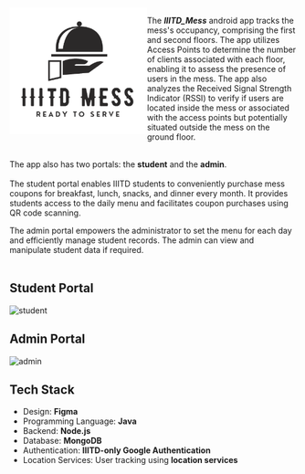 <img align="left" src="https://github.com/preraksemwal/IIITD_Mess/blob/master/iiitd_mess.png">

The **_IIITD_Mess_** android app tracks the mess's occupancy, comprising the first and second floors. The app utilizes Access Points to determine the number of clients associated with each floor, enabling it to assess the presence of users in the mess. The app also analyzes the Received Signal Strength Indicator (RSSI) to verify if users are located inside the mess or associated with the access points but potentially situated outside the mess on the ground floor.</br></br>

The app also has two portals: the **student** and the **admin**.</br></br>
The student portal enables IIITD students to conveniently purchase mess coupons for breakfast, lunch, snacks, and dinner every month.
It provides students access to the daily menu and facilitates coupon purchases using QR code scanning.</br>

The admin portal empowers the administrator to set the menu for each day and efficiently manage student records.
The admin can view and manipulate student data if required.</br></br>

<h2>Student Portal</h2>

![student](https://github.com/preraksemwal/IIITD_Mess/assets/77500750/f0c8810c-ebc2-4a9e-a58b-cf869d02d6e5)

<h2>Admin Portal</h2>

![admin](https://github.com/preraksemwal/IIITD_Mess/assets/77500750/1a647e40-2a79-4c18-99fc-8cf37629346f)



<h2> Tech Stack </h2>

- Design: **Figma**
- Programming Language: **Java**
- Backend: **Node.js**
- Database: **MongoDB**
- Authentication: **IIITD-only Google Authentication**
- Location Services: User tracking using **location services**
